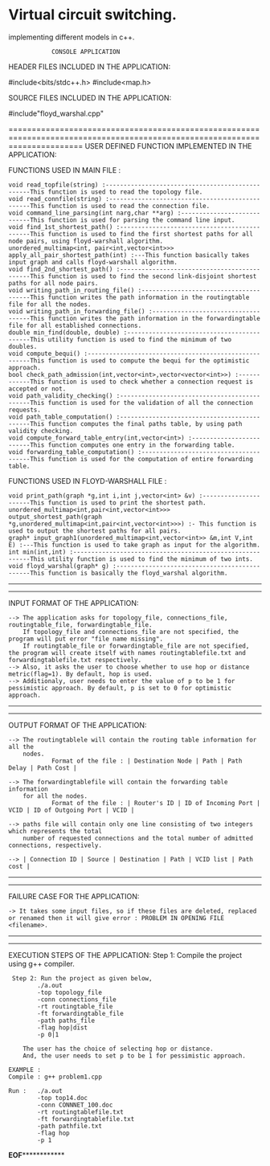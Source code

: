 # Virtual circuit switching.
implementing different models in c++.


    			CONSOLE APPLICATION


HEADER FILES INCLUDED IN THE APPLICATION:

#include<bits/stdc++.h>
#include<map.h>


SOURCE FILES INCLUDED IN THE APPLICATION:

#include"floyd_warshal.cpp"


============================================================================================================================
USER DEFINED FUNCTION IMPLEMENTED IN THE APPLICATION:

FUNCTIONS USED IN MAIN FILE :

	void read_topfile(string) :-------------------------------------------------This function is used to read the topology file.
	void read_connfile(string) :------------------------------------------------This function is used to read the connection file.
	void command_line_parsing(int narg,char **arg) :----------------------------This function is used for parsing the command line input.
	void find_1st_shortest_path() :---------------------------------------------This function is used to find the first shortest paths for all node pairs, using floyd-warshall algorithm.
	unordered_multimap<int, pair<int,vector<int>>> apply_all_pair_shortest_path(int) :---This function basically takes input graph and calls floyd-warshall algorithm.
	void find_2nd_shortest_path() :---------------------------------------------This function is used to find the second link-disjoint shortest paths for all node pairs.
	void writing_path_in_routing_file() :---------------------------------------This function writes the path information in the routingtable file for all the nodes.
	void writing_path_in_forwarding_file() :------------------------------------This function writes the path information in the forwardingtable file for all established connections.
	double min_find(double, double) :-------------------------------------------This utility function is used to find the minimum of two doubles.
	void compute_bequi() :------------------------------------------------------This function is used to compute the bequi for the optimistic approach.
	bool check_path_admission(int,vector<int>,vector<vector<int>>) :------------This function is used to check whether a connection request is accepted or not.
	void path_validity_checking() :---------------------------------------------This function is used for the validation of all the connection requests.
	void path_table_computation() :---------------------------------------------This function computes the final paths table, by using path validity checking.
	void compute_forward_table_entry(int,vector<int>) :-------------------------This function computes one entry in the forwarding table.
	void forwarding_table_computation() :---------------------------------------This function is used for the computation of entire forwarding table.


FUNCTIONS USED IN FLOYD-WARSHALL FILE :

	void print_path(graph *g,int i,int j,vector<int> &v) :----------------------This function is used to print the shortest path.
	unordered_multimap<int,pair<int,vector<int>>> output_shortest_path(graph *g,unordered_multimap<int,pair<int,vector<int>>>) :- This function is used to output the shortest paths for all pairs.
	graph* input_graph1(unordered_multimap<int,vector<int>> &m,int V,int E) :---This function is used to take graph as input for the algorithm. 
	int min(int,int) :----------------------------------------------------------This utility function is used to find the minimum of two ints.
	void floyd_warshal(graph* g) :----------------------------------------------This function is basically the floyd_warshal algorithm.


----------------------------------------------------------------------------------------------------------------------------
----------------------------------------------------------------------------------------------------------------------------

INPUT FORMAT OF THE APPLICATION:

	--> The application asks for topology_file, connections_file, routingtable_file, forwardingtable_file.
		If topology_file and connections_file are not specified, the program will put error "file name missing".
		If routingtable_file or forwardingtable_file are not specified, the program will create itself with names routingtablefile.txt and forwardingtablefile.txt respectively.
	--> Also, it asks the user to choose whether to use hop or distance metric(flag=1). By default, hop is used.
	--> Additionaly, user needs to enter the value of p to be 1 for pessimistic approach. By default, p is set to 0 for optimistic approach.

----------------------------------------------------------------------------------------------------------------------------
----------------------------------------------------------------------------------------------------------------------------

OUTPUT FORMAT OF THE APPLICATION:

	--> The routingtablele will contain the routing table information for all the
		nodes.
				Format of the file : | Destination Node | Path | Path Delay | Path Cost |

	--> The forwardingtablefile will contain the forwarding table information
		for all the nodes.
				Format of the file : | Router's ID | ID of Incoming Port | VCID | ID of Outgoing Port | VCID |

	--> paths file will contain only one line consisting of two integers which represents the total 
		number of requested connections and the total number of admitted connections, respectively.

	--> | Connection ID | Source | Destination | Path | VCID list | Path cost |

----------------------------------------------------------------------------------------------------------------------------
----------------------------------------------------------------------------------------------------------------------------

FAILURE CASE FOR THE APPLICATION:

	-> It takes some input files, so if these files are deleted, replaced or renamed then it will give error : PROBLEM IN OPENING FILE <filename>.


---------------------------------------------------------------------------------------------------------------------------
---------------------------------------------------------------------------------------------------------------------------

EXECUTION STEPS OF THE APPLICATION:
	 Step 1: Compile the project using g++ compiler.

	 Step 2: Run the project as given below,
	 		./a.out
			-top topology_file
			-conn connections_file 
			-rt routingtable_file
			-ft forwardingtable_file
			-path paths_file
			-flag hop|dist
			-p 0|1

		The user has the choice of selecting hop or distance.
		And, the user needs to set p to be 1 for pessimistic approach.

	EXAMPLE :
	Compile : g++ problem1.cpp

	Run : 	./a.out
			-top top14.doc
			-conn CONNNET_100.doc
			-rt routingtablefile.txt
			-ft forwardingtablefile.txt
			-path pathfile.txt
			-flag hop
			-p 1


******************************************************************EOF******************************************************************************

